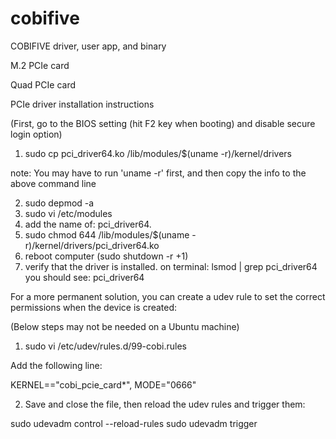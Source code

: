 # cobifive
COBIFIVE driver, user app, and binary

M.2 PCIe card

Quad PCIe card

PCIe driver installation instructions

(First, go to the BIOS setting (hit F2 key when booting) and disable secure login option)
1. sudo cp pci_driver64.ko /lib/modules/$(uname -r)/kernel/drivers

note: You may have to run 'uname -r' first, and then copy the info to the above command line

2. sudo depmod -a
3. sudo vi /etc/modules
4. add the name of: pci_driver64.  
5. sudo chmod 644 /lib/modules/$(uname -r)/kernel/drivers/pci_driver64.ko
6. reboot computer (sudo shutdown -r +1)
7. verify that the driver is installed. on terminal: lsmod | grep pci_driver64
you should see: pci_driver64

For a more permanent solution, you can create a udev rule to set the correct permissions when the device is created:

(Below steps may not be needed on a Ubuntu machine)

1. sudo vi /etc/udev/rules.d/99-cobi.rules

  Add the following line:

  KERNEL=="cobi_pcie_card*", MODE="0666"

2. Save and close the file, then reload the udev rules and trigger them:

  sudo udevadm control --reload-rules
  sudo udevadm trigger

